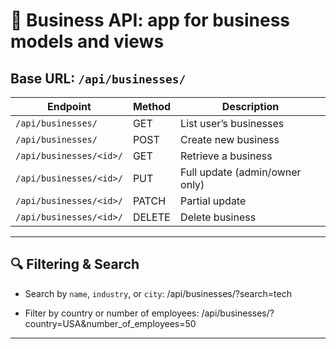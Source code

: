 # 🏢 Business API: app for business models and views

## Base URL: `/api/businesses/`

| Endpoint                 | Method | Description            |
|--------------------------|--------|------------------------|
| `/api/businesses/`       | GET    | List user’s businesses |
| `/api/businesses/`       | POST   | Create new business    |
| `/api/businesses/<id>/`  | GET    | Retrieve a business    |
| `/api/businesses/<id>/`  | PUT    | Full update (admin/owner only) |
| `/api/businesses/<id>/`  | PATCH  | Partial update         |
| `/api/businesses/<id>/`  | DELETE | Delete business        |

---

## 🔍 Filtering & Search

- Search by `name`, `industry`, or `city`:
/api/businesses/?search=tech

- Filter by country or number of employees:
/api/businesses/?country=USA&number_of_employees=50

---
